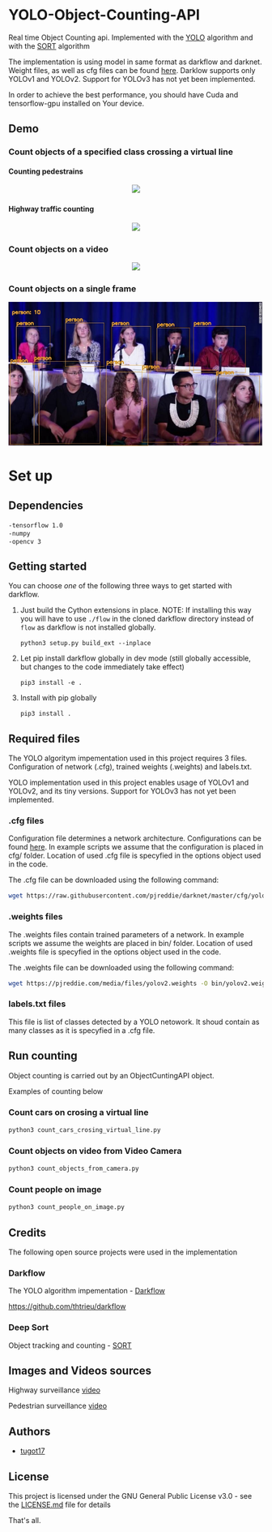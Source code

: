 # YOLO-Object-Counting-API
Real time Object Counting api. Implemented with the [YOLO](https://arxiv.org/pdf/1612.08242.pdf) algorithm and with the [SORT](https://arxiv.org/pdf/1703.07402.pdf) algorithm

The implementation is using model in same format as darkflow and darknet. Weight files, as well as cfg files can be found [here](http://pjreddie.com/darknet/yolo/). Darklow supports only YOLOv1 and YOLOv2. Support for YOLOv3 has not yet been implemented.

In order to achieve the best performance, you should have Cuda and tensorflow-gpu installed on Your device. 

## Demo
### Count objects of a specified class crossing a virtual line


#### Counting pedestrains 
<p align="center"> <img src="inputs/pedestrians_output.gif"/> </p>

#### Highway traffic counting

<p align="center"> <img src="inputs/highway_traffic_output.gif"/> </p>

### Count objects on a video

<p align="center"> <img src="inputs/count_objects_on_video.gif"/> </p>

### Count objects on a single frame

<p align="center"> <img src="inputs/count_people_output.jpg"/> </p>


# Set up
## Dependencies

```
-tensorflow 1.0
-numpy
-opencv 3
```

## Getting started

You can choose _one_ of the following three ways to get started with darkflow.

1. Just build the Cython extensions in place. NOTE: If installing this way you will have to use `./flow` in the cloned darkflow directory instead of `flow` as darkflow is not installed globally.
    ```
    python3 setup.py build_ext --inplace
    ```

2. Let pip install darkflow globally in dev mode (still globally accessible, but changes to the code immediately take effect)
    ```
    pip3 install -e .
    ```

3. Install with pip globally
    ```
    pip3 install .
    ```

## Required files

The YOLO algoritym impementation used in this project requires 3 files. Configuration of network (.cfg), trained weights (.weights) and labels.txt. 

YOLO implementation used in this project enables usage of YOLOv1 and YOLOv2, and its tiny versions. Support for YOLOv3 has not yet been implemented.


### .cfg files
Configuration file determines a network architecture. Configurations can be found [here](http://pjreddie.com/darknet/yolo/). In example scripts we assume that the configuration is placed in cfg/ folder. Location of used .cfg file is specyfied in the options object used in the code. 

The .cfg file can be downloaded using the following command: 
```bash
wget https://raw.githubusercontent.com/pjreddie/darknet/master/cfg/yolov2.cfg -O cfg/yolov2.cfg
```
### .weights files
The .weights files contain trained parameters of a network. In example scripts we assume the weights are placed in bin/ folder. Location of used .weights file is specyfied in the options object used in the code.

The .weights file can be downloaded using the following command:
```bash
wget https://pjreddie.com/media/files/yolov2.weights -O bin/yolov2.weights
```
### labels.txt files

This file is list of classes detected by a YOLO netowork. It shoud contain as many classes as it is specyfied in a .cfg file. 

## Run counting

Object counting is carried out by an ObjectCuntingAPI object. 

Examples of counting below

### Count cars on crosing a virtual line 
```bash
python3 count_cars_crosing_virtual_line.py
```

### Count objects on video from Video Camera 
```bash
python3 count_objects_from_camera.py
```

### Count people on image 
```bash
python3 count_people_on_image.py
```

## Credits
The following open source projects were used in the implementation

### Darkflow

The YOLO algorithm impementation  - [Darkflow](https://github.com/thtrieu/darkflow)

https://github.com/thtrieu/darkflow

### Deep Sort 
Object tracking and counting - [SORT](https://github.com/abewley/sort)

## Images and Videos sources
Highway surveillance [video](https://www.youtube.com/watch?v=PJ5xXXcfuTc)

Pedestrian surveillance [video](https://www.youtube.com/watch?v=aUdKzb4LGJI)

## Authors
* [tugot17](https://github.com/tugot17)

## License

This project is licensed under the GNU General Public License v3.0 - see the [LICENSE.md](LICENSE.md) file for details


That's all.

